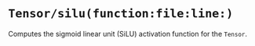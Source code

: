# ``Tensor/silu(function:file:line:)``

Computes the sigmoid linear unit (SiLU) activation function for the ``Tensor``.